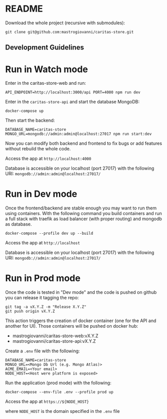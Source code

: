 # README

Download the whole project (recursive with submodules):

```
git clone git@github.com:mastrogiovanni/caritas-store.git
```

## Development Guidelines

# Run in Watch mode

Enter in the caritas-store-web and run:

```
API_ENDPOINT=http://localhost:3000/api PORT=4000 npm run dev
```

Enter in the `caritas-store-api` and start the database MongoDB:

```
docker-compose up
```

Then start the backend:

```
DATABASE_NAME=caritas-store MONGO_URL=mongodb://admin:admin@localhost:27017 npm run start:dev
```

Now you can modify both backend and frontend to fix bugs or add features without rebuild the whole code.

Access the app at `http://localhost:4000`

Database is accessible on your localhost (port 27017) with the following URI: `mongodb://admin:admin@localhost:27017/`

# Run in Dev mode

Once the frontend/backend are stable enough you may want to run them using containers.
With the following command you build containers and run a full stack with traefik as 
load balancer (with proper routing) and mongodb as database.

```
docker-compose --profile dev up --build
```

Access the app at `http://localhost`

Database is accessible on your localhost (port 27017) with the following URI: `mongodb://admin:admin@localhost:27017/`

# Run in Prod mode

Once the code is tested in "Dev mode" and the code is pushed on github you can release it tagging the repo:

```
git tag -a vX.Y.Z -m "Release X.Y.Z"
git push origin vX.Y.Z
```

This action triggers the creation of docker container (one for the API and another for UI).
Those containers will be pushed on docker hub:
- mastrogiovanni/caritas-store-web:vX.Y.Z
- mastrogiovanni/caritas-store-api:vX.Y.Z

Create a `.env` file with the following:

```
DATABASE_NAME=caritas-store
MONGO_URL=<Mongo Db Url (e.g. Mongo Atlas)>
ACME_EMAIL=<Your email>
NODE_HOST=<Host were platform is exposed>
```

Run the application (prod mode) with the following:

```
docker-compose --env-file .env --profile prod up
```

Access the app at `https://${NODE_HOST}`

where `NODE_HOST` is the domain specified in the `.env` file
